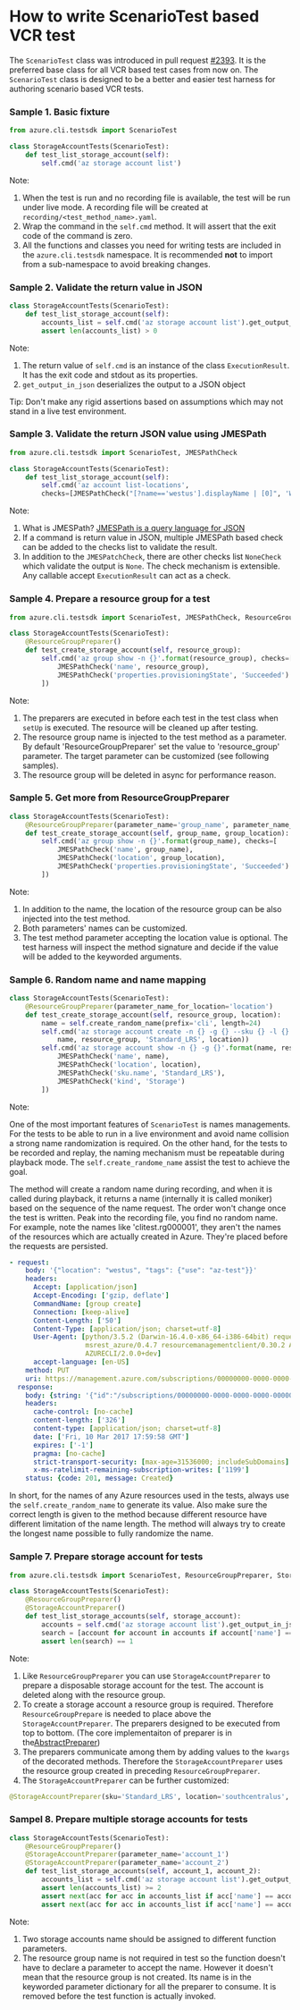 # How to write ScenarioTest based VCR test

The `ScenarioTest` class was introduced in pull request
[#2393](https://github.com/Azure/azure-cli/pull/2393).
It is the preferred base class for all VCR based test cases from now on.
The `ScenarioTest` class is designed to be a better and easier test harness
for authoring scenario based VCR tests.

### Sample 1. Basic fixture
```Python
from azure.cli.testsdk import ScenarioTest

class StorageAccountTests(ScenarioTest):
    def test_list_storage_account(self):
        self.cmd('az storage account list')
```
Note:

1. When the test is run and no recording file is available,
the test will be run under live mode.
A recording file will be created at `recording/<test_method_name>.yaml`.
2. Wrap the command in the `self.cmd` method.
It will assert that the exit code of the command is zero.
3. All the functions and classes you need for writing tests
are included in the `azure.cli.testsdk` namespace.
It is recommended __not__ to import from a sub-namespace to avoid breaking changes.

### Sample 2. Validate the return value in JSON
``` Python
class StorageAccountTests(ScenarioTest):
    def test_list_storage_account(self):
        accounts_list = self.cmd('az storage account list').get_output_in_json()
        assert len(accounts_list) > 0
```
Note:

1. The return value of `self.cmd` is an instance of the class `ExecutionResult`.
It has the exit code and stdout as its properties.
2. `get_output_in_json` deserializes the output to a JSON object

Tip: Don't make any rigid assertions based on assumptions
which may not stand in a live test environment.


### Sample 3. Validate the return JSON value using JMESPath
``` Python
from azure.cli.testsdk import ScenarioTest, JMESPathCheck

class StorageAccountTests(ScenarioTest):
    def test_list_storage_account(self):
        self.cmd('az account list-locations',
        checks=[JMESPathCheck("[?name=='westus'].displayName | [0]", 'West US')])
```
Note: 

1. What is JMESPath? [JMESPath is a query language for JSON](http://jmespath.org/)
2. If a command is return value in JSON,
multiple JMESPath based check can be added to the checks list to validate the result.
3. In addition to the `JMESPatchCheck`,
there are other checks list `NoneCheck` which validate the output is `None`.
The check mechanism is extensible.
Any callable accept `ExecutionResult` can act as a check.


### Sample 4. Prepare a resource group for a test
``` Python
from azure.cli.testsdk import ScenarioTest, JMESPathCheck, ResourceGroupPreparer

class StorageAccountTests(ScenarioTest):
    @ResourceGroupPreparer()
    def test_create_storage_account(self, resource_group):
        self.cmd('az group show -n {}'.format(resource_group), checks=[
            JMESPathCheck('name', resource_group),
            JMESPathCheck('properties.provisioningState', 'Succeeded')
        ])
```
Note:

1. The preparers are executed in before each test in the test class when `setUp` is executed.
The resource will be cleaned up after testing.
2. The resource group name is injected to the test method as a parameter.
By default 'ResourceGroupPreparer' set the value to 'resource_group' parameter.
The target parameter can be customized (see following samples).
3. The resource group will be deleted in async for performance reason.


### Sample 5. Get more from ResourceGroupPreparer
``` Python
class StorageAccountTests(ScenarioTest):
    @ResourceGroupPreparer(parameter_name='group_name', parameter_name_for_location='group_location')
    def test_create_storage_account(self, group_name, group_location):
        self.cmd('az group show -n {}'.format(group_name), checks=[
            JMESPathCheck('name', group_name),
            JMESPathCheck('location', group_location),
            JMESPathCheck('properties.provisioningState', 'Succeeded')
        ])
```
Note:

1. In addition to the name,
the location of the resource group can be also injected into the test method.
2. Both parameters' names can be customized.
3. The test method parameter accepting the location value is optional.
The test harness will inspect the method signature
and decide if the value will be added to the keyworded arguments.


### Sample 6. Random name and name mapping
``` Python
class StorageAccountTests(ScenarioTest):
    @ResourceGroupPreparer(parameter_name_for_location='location')
    def test_create_storage_account(self, resource_group, location):
        name = self.create_random_name(prefix='cli', length=24)
        self.cmd('az storage account create -n {} -g {} --sku {} -l {}'.format(
            name, resource_group, 'Standard_LRS', location))
        self.cmd('az storage account show -n {} -g {}'.format(name, resource_group), checks=[
            JMESPathCheck('name', name),
            JMESPathCheck('location', location),
            JMESPathCheck('sku.name', 'Standard_LRS'),
            JMESPathCheck('kind', 'Storage')
        ])
```
Note:

One of the most important features of `ScenarioTest` is names managements.
For the tests to be able to run in a live environment and avoid name collision
a strong name randomization is required.
On the other hand, for the tests to be recorded and replay,
the naming mechanism must be repeatable during playback mode.
The `self.create_randome_name` assist the test to achieve the goal.

The method will create a random name during recording,
and when it is called during playback,
it returns a name (internally it is called moniker)
based on the sequence of the name request.
The order won't change once the test is written.
Peak into the recording file, you find no random name.
For example, note the names like 'clitest.rg000001',
they aren't the names of the resources which are actually created in Azure.
They're placed before the requests are persisted.

``` Yaml
- request:
    body: '{"location": "westus", "tags": {"use": "az-test"}}'
    headers:
      Accept: [application/json]
      Accept-Encoding: ['gzip, deflate']
      CommandName: [group create]
      Connection: [keep-alive]
      Content-Length: ['50']
      Content-Type: [application/json; charset=utf-8]
      User-Agent: [python/3.5.2 (Darwin-16.4.0-x86_64-i386-64bit) requests/2.9.1 msrest/0.4.6
                   msrest_azure/0.4.7 resourcemanagementclient/0.30.2 Azure-SDK-For-Python
                   AZURECLI/2.0.0+dev]
      accept-language: [en-US]
    method: PUT
    uri: https://management.azure.com/subscriptions/00000000-0000-0000-0000-000000000000/resourcegroups/clitest.rg000001?api-version=2016-09-01
  response:
    body: {string: '{"id":"/subscriptions/00000000-0000-0000-0000-000000000000/resourceGroups/clitest.rg000001","name":"clitest.rg000001","location":"westus","tags":{"use":"az-test"},"properties":{"provisioningState":"Succeeded"}}'}
    headers:
      cache-control: [no-cache]
      content-length: ['326']
      content-type: [application/json; charset=utf-8]
      date: ['Fri, 10 Mar 2017 17:59:58 GMT']
      expires: ['-1']
      pragma: [no-cache]
      strict-transport-security: [max-age=31536000; includeSubDomains]
      x-ms-ratelimit-remaining-subscription-writes: ['1199']
    status: {code: 201, message: Created}
```

In short, for the names of any Azure resources used in the tests,
always use the `self.create_random_name` to generate its value.
Also make sure the correct length is given to the method
because different resource have different limitation of the name length.
The method will always try to create the longest name possible
to fully randomize the name. 


### Sample 7. Prepare storage account for tests
``` Python
from azure.cli.testsdk import ScenarioTest, ResourceGroupPreparer, StorageAccountPreparer

class StorageAccountTests(ScenarioTest):
    @ResourceGroupPreparer()
    @StorageAccountPreparer()
    def test_list_storage_accounts(self, storage_account):
        accounts = self.cmd('az storage account list').get_output_in_json()
        search = [account for account in accounts if account['name'] == storage_account]
        assert len(search) == 1
```
Note:

1. Like `ResourceGroupPreparer` you can use `StorageAccountPreparer`
to prepare a disposable storage account for the test.
The account is deleted along with the resource group.
2. To create a storage account a resource group is required.
Therefore `ResourceGroupPrepare` is needed to place above the `StorageAccountPreparer`.
The preparers designed to be executed from top to bottom.
(The core implementaiton of preparer is in the[AbstractPreparer](https://github.com/Azure/azure-cli/blob/master/src/azure-cli-testsdk/azure/cli/testsdk/preparers.py#L25))
3. The preparers communicate among them
by adding values to the `kwargs` of the decorated methods.
Therefore the `StorageAccountPreparer` uses the resource group created in preceding `ResourceGroupPreparer`.
4. The `StorageAccountPreparer` can be further customized:
``` Python
@StorageAccountPreparer(sku='Standard_LRS', location='southcentralus', parameter_name='storage')
```

### Sampel 8. Prepare multiple storage accounts for tests
``` Python
class StorageAccountTests(ScenarioTest):
    @ResourceGroupPreparer()
    @StorageAccountPreparer(parameter_name='account_1')
    @StorageAccountPreparer(parameter_name='account_2')
    def test_list_storage_accounts(self, account_1, account_2):
        accounts_list = self.cmd('az storage account list').get_output_in_json()
        assert len(accounts_list) >= 2
        assert next(acc for acc in accounts_list if acc['name'] == account_1)
        assert next(acc for acc in accounts_list if acc['name'] == account_2)
```
Note:

1. Two storage accounts name should be assigned to different function parameters.
2. The resource group name is not required in test
so the function doesn't have to declare a parameter to accept the name.
However it doesn't mean that the resource group is not created.
Its name is in the keyworded parameter dictionary for all the preparer to consume.
It is removed before the test function is actually invoked. 
